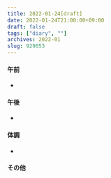 ```yaml
---
title: 2022-01-24[draft]
date: 2022-01-24T21:00:00+09:00
draft: false
tags: ["diary", ""]
archives: 2022-01
slug: 929053
---
```

#### 午前
- 
#### 午後
- 
#### 体調
- 
#### その他